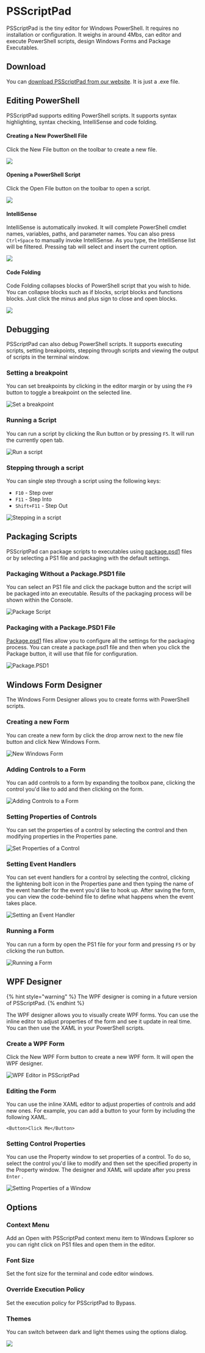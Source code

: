 # PSScriptPad

PSScriptPad is the tiny editor for Windows PowerShell. It requires no installation or configuration. It weighs in around 4Mbs, can editor and execute PowerShell scripts, design Windows Forms and Package Executables. 

## Download

You can [download PSScriptPad from our website](https://ironmansoftware.com/downloads). It is just a .exe file. 

## Editing PowerShell

PSScriptPad supports editing PowerShell scripts. It supports syntax highlighting, syntax checking, IntelliSense and code folding. 

#### Creating a New PowerShell File

Click the New File button on the toolbar to create a new file. 

![](../.gitbook/assets/image%20%2824%29.png)

#### Opening a PowerShell Script

Click the Open File button on the toolbar to open a script. 

![](../.gitbook/assets/image%20%2823%29%20%281%29.png)

#### IntelliSense 

IntelliSense is automatically invoked. It will complete PowerShell cmdlet names, variables, paths, and parameter names. You can also press `Ctrl+Space` to manually invoke IntelliSense. As you type, the IntelliSense list will be filtered. Pressing tab will select and insert the current option. 

![](../.gitbook/assets/image%20%2822%29%20%281%29.png)

#### Code Folding 

Code Folding collapses blocks of PowerShell script that you wish to hide. You can collapse blocks such as if blocks, script blocks and functions blocks. Just click the minus and plus sign to close and open blocks. 

![](../.gitbook/assets/image.png)

## Debugging 

PSScriptPad can also debug PowerShell scripts. It supports executing scripts, setting breakpoints, stepping through scripts and viewing the output of scripts in the terminal window. 

### Setting a breakpoint 

You can set breakpoints by clicking in the editor margin or by using the `F9` button to toggle a breakpoint on the selected line. 

![Set a breakpoint](../.gitbook/assets/set-breakpoint.gif)

### Running a Script

You can run a script by clicking the Run button or by pressing `F5`. It will run the currently open tab. 

![Run a script](../.gitbook/assets/run-script.gif)

### Stepping through a script

You can single step through a script using the following keys:

* `F10` - Step over
* `F11` - Step Into
* `Shift+F11` - Step Out

![Stepping in a script](../.gitbook/assets/stepping.gif)

## Packaging Scripts

PSScriptPad can package scripts to executables using [package.psd1](packaging/package.psd1.md) files or by selecting a PS1 file and packaging with the default settings. 

### Packaging Without a Package.PSD1 file

You can select an PS1 file and click the package button and the script will be packaged into an executable. Results of the packaging process will be shown within the Console. 

![Package Script](../.gitbook/assets/package.gif)

### Packaging with a Package.PSD1 File

[Package.psd1](packaging/package.psd1.md) files allow you to configure all the settings for the packaging process. You can create a package.psd1 file and then when you click the Package button, it will use that file for configuration.

![Package.PSD1](../.gitbook/assets/packagepsd1.gif)



## Windows Form Designer

The Windows Form Designer allows you to create forms with PowerShell scripts. 

### Creating a new Form

You can create a new form by click the drop arrow next to the new file button and click New Windows Form.

![New Windows Form](../.gitbook/assets/new-form.gif)

### Adding Controls to a Form

You can add controls to a form by expanding the toolbox pane, clicking the control you'd like to add and then clicking on the form.

![Adding Controls to a Form](../.gitbook/assets/add-controls.gif)

### Setting Properties of Controls

You can set the properties of a control by selecting the control and then modifying properties in the Properties pane. 

![Set Properties of a Control](../.gitbook/assets/setprops.gif)

### Setting Event Handlers

You can set event handlers for a control by selecting the control, clicking the lightening bolt icon in the Properties pane and then typing the name of the event handler for the event you'd like to hook up. After saving the form, you can view the code-behind file to define what happens when the event takes place. 

![Setting an Event Handler](../.gitbook/assets/setevents.gif)

### Running a Form

You can run a form by open the PS1 file for your form and pressing `F5` or by clicking the run button. 

![Running a Form](../.gitbook/assets/run-form.gif)

## WPF Designer

{% hint style="warning" %}
The WPF designer is coming in a future version of PSScriptPad.
{% endhint %}

The WPF designer allows you to visually create WPF forms. You can use the inline editor to adjust properties of the form and see it update in real time. You can then use the XAML in your PowerShell scripts.

### Create a WPF Form

Click the New WPF Form button to create a new WPF form. It will open the WPF designer.

![WPF Editor in PSScriptPad](../.gitbook/assets/wpf.gif)

### Editing the Form

You can use the inline XAML editor to adjust properties of controls and add new ones. For example, you can add a button to your form by including the following XAML.

```text
<Button>Click Me</Button>
```

### Setting Control Properties

You can use the Property window to set properties of a control. To do so, select the control you'd like to modify and then set the specified property in the Property window. The designer and XAML will update after you press `Enter` . 

![Setting Properties of a Window](../.gitbook/assets/properties.gif)



## Options

### Context Menu

Add an Open with PSScriptPad context menu item to Windows Explorer so you can right click on PS1 files and open them in the editor.

### Font Size

Set the font size for the terminal and code editor windows.

### Override Execution Policy

Set the execution policy for PSScriptPad to Bypass.

### Themes

You can switch between dark and light themes using the options dialog. 

![](../.gitbook/assets/image%20%2828%29.png)





